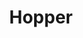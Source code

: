 ---
layout: project
title: Hopper
visible_date: October 2020
image: hopper.png
permalink: hopper.html
type: CAD, bio-inspired, visual design
---